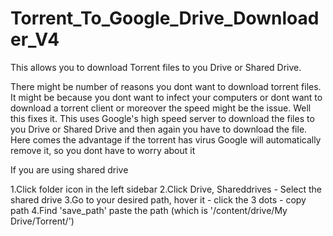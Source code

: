 # Torrent_To_Google_Drive_Downloader_V4

This allows you to download Torrent files to you Drive or Shared Drive.

There might be number of reasons you dont want to download torrent files. It might be because you dont want to infect your computers or dont want to download a torrent client or moreover the speed might be the issue. Well this fixes it. This uses Google's high speed server to download the files to you Drive or Shared Drive and then again you have to download the file. Here comes the advantage if the torrent has virus Google will automatically remove it, so you dont have to worry about it 

If you are using shared drive

1.Click folder icon in the left sidebar
2.Click Drive, Shareddrives - Select the shared drive
3.Go to your desired path, hover it - click the 3 dots - copy path
4.Find 'save_path' paste the path (which is '/content/drive/My Drive/Torrent/')

